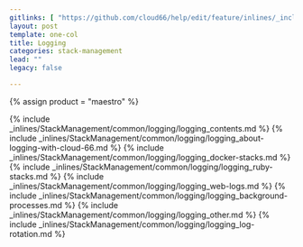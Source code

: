 ```yaml
---
gitlinks: [ "https://github.com/cloud66/help/edit/feature/inlines/_includes/_inlines/StackManagement/common/logging/logging_contents.md", "https://github.com/cloud66/help/edit/feature/inlines/_includes/_inlines/StackManagement/common/logging/logging_about-logging-with-cloud-66.md", "https://github.com/cloud66/help/edit/feature/inlines/_includes/_inlines/StackManagement/common/logging/logging_docker-stacks.md", "https://github.com/cloud66/help/edit/feature/inlines/_includes/_inlines/StackManagement/common/logging/logging_ruby-stacks.md", "https://github.com/cloud66/help/edit/feature/inlines/_includes/_inlines/StackManagement/common/logging/logging_web-logs.md", "https://github.com/cloud66/help/edit/feature/inlines/_includes/_inlines/StackManagement/common/logging/logging_background-processes.md", "https://github.com/cloud66/help/edit/feature/inlines/_includes/_inlines/StackManagement/common/logging/logging_other.md", "https://github.com/cloud66/help/edit/feature/inlines/_includes/_inlines/StackManagement/common/logging/logging_log-rotation.md" ]
layout: post
template: one-col
title: Logging
categories: stack-management
lead: ""
legacy: false

---
```

{% assign product = "maestro" %}

{% include _inlines/StackManagement/common/logging/logging_contents.md %}
{% include _inlines/StackManagement/common/logging/logging_about-logging-with-cloud-66.md %}
{% include _inlines/StackManagement/common/logging/logging_docker-stacks.md %}
{% include _inlines/StackManagement/common/logging/logging_ruby-stacks.md %}
{% include _inlines/StackManagement/common/logging/logging_web-logs.md %}
{% include _inlines/StackManagement/common/logging/logging_background-processes.md %}
{% include _inlines/StackManagement/common/logging/logging_other.md %}
{% include _inlines/StackManagement/common/logging/logging_log-rotation.md %}
